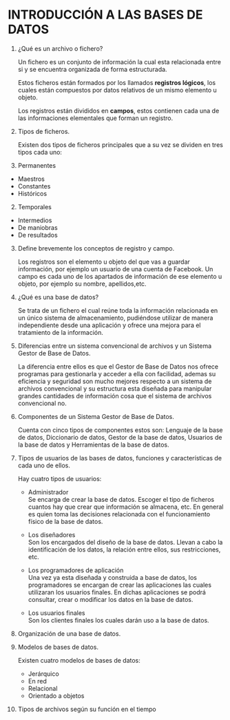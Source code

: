 
# INTRODUCCIÓN A LAS BASES DE DATOS


1. ¿Qué es un archivo o fichero?

    Un fichero es un conjunto de información la cual esta relacionada entre si y se encuentra organizada de forma estructurada.   

    Estos ficheros están formados por los llamados **registros lógicos**, los cuales están compuestos por datos relativos de un mismo elemento u objeto.  

    Los registros están divididos en **campos**, estos contienen cada una de las informaciones elementales que forman un registro.

2. Tipos de ficheros.

    Existen dos tipos de ficheros principales que a su vez se dividen en tres tipos cada uno:    

  1. Permanentes  

  - Maestros
  - Constantes
  - Históricos  

  2. Temporales  

  - Intermedios
  - De maniobras
  - De resultados   


3. Define brevemente los conceptos de registro y campo.  

    Los registros son el elemento u objeto del que vas a guardar información, por ejemplo un usuario de una cuenta de Facebook. Un campo es cada uno de los apartados de información de ese elemento u objeto, por ejemplo su nombre, apellidos,etc.

4. ¿Qué es una base de datos?  

    Se trata de un fichero el cual reúne toda la información relacionada en un único sistema de almacenamiento, pudiéndose utilizar de manera independiente desde una aplicación y ofrece una mejora para el tratamiento de la información.

5. Diferencias entre un sistema convencional de archivos y un Sistema Gestor de Base de Datos.  

    La diferencia entre ellos es que el Gestor de Base de Datos nos ofrece programas para gestionarla y acceder a ella con facilidad, ademas su eficiencia y seguridad son mucho mejores respecto a un sistema de archivos convencional y su estructura esta diseñada para manipular grandes cantidades de información cosa que el sistema de archivos convencional no.

6. Componentes de un Sistema Gestor de Base de Datos.  

    Cuenta con cinco tipos de componentes estos son: Lenguaje de la base de datos, Diccionario de datos, Gestor de la base de datos, Usuarios de la base de datos y Herramientas de la base de datos.

7. Tipos de usuarios de las bases de datos, funciones y características de cada uno de ellos.   

    Hay cuatro tipos de usuarios:

    - Administrador  
    Se encarga de crear la base de datos. Escoger el tipo de ficheros cuantos hay que crear que información se almacena, etc. En general es quien toma las decisiones relacionada con el funcionamiento físico de la base de datos.  

    - Los diseñadores  
    Son los encargados del diseño de la base de datos. Llevan a cabo la identificación de los datos, la relación entre ellos, sus restricciones, etc.  

    - Los programadores de aplicación  
    Una vez ya esta diseñada y construida a base de datos, los programadores se encargan de crear las aplicaciones las cuales utilizaran los usuarios finales. En dichas aplicaciones se podrá consultar, crear o modificar los datos en la base de datos.  

    - Los usuarios finales  
    Son los clientes finales los cuales darán uso a la base de datos.


8. Organización de una base de datos.

9. Modelos de bases de datos.  

    Existen cuatro modelos de bases de datos:  

    + Jerárquico
    + En red
    + Relacional
    + Orientado a objetos  

10. Tipos de archivos según su función en el tiempo
